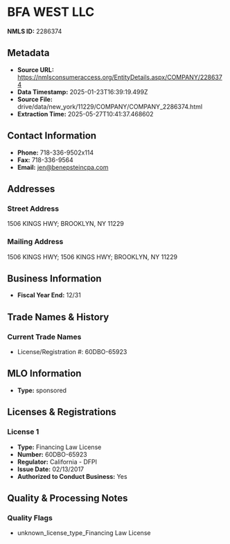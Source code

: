 # BFA WEST LLC

**NMLS ID:** 2286374

## Metadata
- **Source URL:** https://nmlsconsumeraccess.org/EntityDetails.aspx/COMPANY/2286374
- **Data Timestamp:** 2025-01-23T16:39:19.499Z
- **Source File:** drive/data/new_york/11229/COMPANY/COMPANY_2286374.html
- **Extraction Time:** 2025-05-27T10:41:37.468602

## Contact Information
- **Phone:** 718-336-9502x114
- **Fax:** 718-336-9564
- **Email:** jen@benepsteincpa.com

## Addresses
### Street Address
1506 KINGS HWY; BROOKLYN, NY 11229

### Mailing Address
1506 KINGS HWY; 1506 KINGS HWY; BROOKLYN, NY 11229

## Business Information
- **Fiscal Year End:** 12/31

## Trade Names & History
### Current Trade Names
- License/Registration #: 60DBO-65923

## MLO Information
- **Type:** sponsored

## Licenses & Registrations

### License 1
- **Type:** Financing Law License
- **Number:** 60DBO-65923
- **Regulator:** California - DFPI
- **Issue Date:** 02/13/2017
- **Authorized to Conduct Business:** Yes

## Quality & Processing Notes
### Quality Flags
- unknown_license_type_Financing Law License
